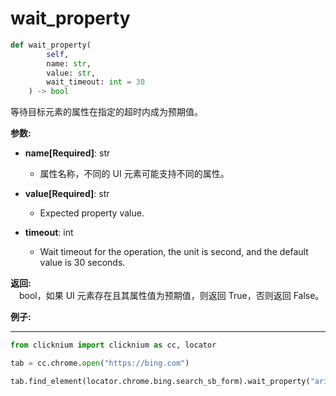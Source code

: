 # wait_property
```python
def wait_property(
        self,
        name: str, 
        value: str, 
        wait_timeout: int = 30
    ) -> bool
```  

等待目标元素的属性在指定的超时内成为预期值。

**参数:**  
- **name[Required]**: str  
    - 属性名称，不同的 UI 元素可能支持不同的属性。
  

- **value[Required]**: str  
    - Expected property value.  
- **timeout**: int  
    - Wait timeout for the operation, the unit is second, and the default value is 30 seconds. 

**返回:**  
    &emsp;bool，如果 UI 元素存在且其属性值为预期值，则返回 True，否则返回 False。

**例子:**
***
```python
from clicknium import clicknium as cc, locator

tab = cc.chrome.open("https://bing.com")

tab.find_element(locator.chrome.bing.search_sb_form).wait_property("aria-expanded", "true")

```